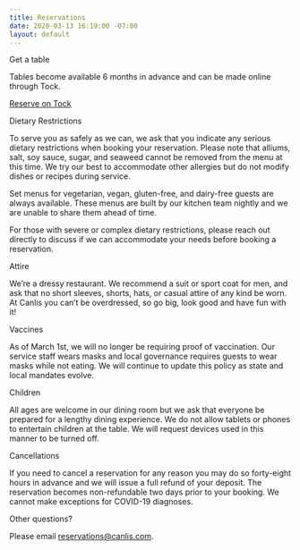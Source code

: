 ```yaml
---
title: Reservations
date: 2020-03-13 16:19:00 -07:00
layout: default
---
```


<p class="Caption">Get a table</p>

<p class="mb0 pb0">Tables become available 6 months in advance and can be made online through Tock. </p>
<p class="mt3 mb2 pb0"><a class="Button NoLine Caption" href="https://www.exploretock.com/canlis/" target="_blank">Reserve on Tock</a></p>

<div class="Caption mb4 mt4">Dietary Restrictions</div>

<p class="mb2 pb0">To serve you as safely as we can, we ask that you indicate any serious dietary restrictions when booking your reservation. Please note that alliums, salt, soy sauce, sugar, and seaweed cannot be removed from the menu at this time. We try our best to accommodate other allergies but do not modify dishes or recipes during service.</p>

<p class="mb2 pb0">Set menus for vegetarian, vegan, gluten-free, and dairy-free guests are always available. These menus are built by our kitchen team nightly and we are unable to share them ahead of time.</p>

<p class="mb2 pb0">For those with severe or complex dietary restrictions, please reach out directly to discuss if we can accommodate your needs before booking a reservation.</p> 

<p class="Caption mt4">Attire</p>

<p class="mb0 pb0">We’re a dressy restaurant. We recommend a suit or sport coat for men, and ask that no short sleeves, shorts, hats, or casual attire of any kind be worn. At Canlis you can’t be overdressed, so go big, look good and have fun with it!</p>

<div class="Caption mb4 mt4">Vaccines</div>
<p class="mb0 pb0">As of March 1st, we will no longer be requiring proof of vaccination. Our service staff wears masks and local governance requires guests to wear masks while not eating. We will continue to update this policy as state and local mandates evolve.</p>

<div class="Caption mb4 mt4">Children</div>
<p class="mb0 pb0">All ages are welcome in our dining room but we ask that everyone be prepared for a lengthy dining experience. We do not allow tablets or phones to entertain children at the table. We will request devices used in this manner to be turned off. </p>

<div class="Caption mb4 mt4">Cancellations</div>
<p class="mb0 pb0">If you need to cancel a reservation for any reason you may do so forty-eight hours in advance and we will issue a full refund of your deposit. The reservation becomes non-refundable two days prior to your booking. We cannot make exceptions for COVID-19 diagnoses. </p>

<div class="Caption mb4 mt4">Other questions?</div>

Please email [reservations@canlis.com](mailto:reservations@canlis.com).
